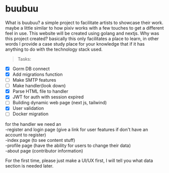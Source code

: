 # buubuu
What is buubuu? a simple project to facilitate artists to showcase their work. maybe a little similar to how pixiv works with a few touches to get a different feel in use.
This website will be created using golang and nextjs.
Why was this project created? basically this only facilitates a place to learn, in other words I provide a case study place for your knowledge that if it has anything to do with the technology stack used.

> Tasks:
- [x] Gorm DB connect
- [x] Add migrations function
- [ ] Make SMTP features
- [ ] Make handler(look down)
- [x] Parse HTML file to handler
- [x] JWT for auth with session expired
- [ ] Building dynamic web page (next js, tailwind)
- [x] User validation
- [ ] Docker migration

for the handler we need an <br>
-register and login page (give a link for user features if don't have an account to register)<br>
-index page (to see content stuff) <br>
-profile page (have the ability for users to change their data) <br>
-about page (contributor information) <br>

For the first time, please just make a UI/UX first, I will tell you what data section is needed later.
